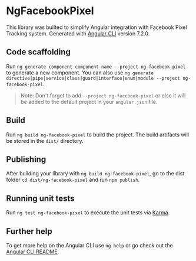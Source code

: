 # NgFacebookPixel

This library was builted to simplify Angular integration with Facebook Pixel Tracking system.
Generated with [Angular CLI](https://github.com/angular/angular-cli) version 7.2.0.

## Code scaffolding

Run `ng generate component component-name --project ng-facebook-pixel` to generate a new component. You can also use `ng generate directive|pipe|service|class|guard|interface|enum|module --project ng-facebook-pixel`.
> Note: Don't forget to add `--project ng-facebook-pixel` or else it will be added to the default project in your `angular.json` file. 

## Build

Run `ng build ng-facebook-pixel` to build the project. The build artifacts will be stored in the `dist/` directory.

## Publishing

After building your library with `ng build ng-facebook-pixel`, go to the dist folder `cd dist/ng-facebook-pixel` and run `npm publish`.

## Running unit tests

Run `ng test ng-facebook-pixel` to execute the unit tests via [Karma](https://karma-runner.github.io).

## Further help

To get more help on the Angular CLI use `ng help` or go check out the [Angular CLI README](https://github.com/angular/angular-cli/blob/master/README.md).
